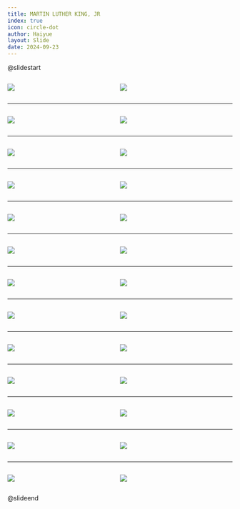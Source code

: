```yaml
---
title: MARTIN LUTHER KING, JR
index: true
icon: circle-dot
author: Haiyue
layout: Slide
date: 2024-09-23
---
```

 
@slidestart

<div style="display:flex">
<div style="flex:1">

![](/reading/english/Level-S/MARTIN%20LUTHER%20KING,%20JR/001.webp)
</div>
<div style="flex:1">

![](/reading/english/Level-S/MARTIN%20LUTHER%20KING,%20JR/002.webp)
</div>
</div>

---

<div style="display:flex">
<div style="flex:1">

![](/reading/english/Level-S/MARTIN%20LUTHER%20KING,%20JR/003.webp)
</div>
<div style="flex:1">

![](/reading/english/Level-S/MARTIN%20LUTHER%20KING,%20JR/004.webp)
</div>
</div>

---

<div style="display:flex">
<div style="flex:1">

![](/reading/english/Level-S/MARTIN%20LUTHER%20KING,%20JR/005.webp)
</div>
<div style="flex:1">

![](/reading/english/Level-S/MARTIN%20LUTHER%20KING,%20JR/006.webp)
</div>
</div>

---

<div style="display:flex">
<div style="flex:1">

![](/reading/english/Level-S/MARTIN%20LUTHER%20KING,%20JR/007.webp)
</div>
<div style="flex:1">

![](/reading/english/Level-S/MARTIN%20LUTHER%20KING,%20JR/008.webp)
</div>
</div>

---

<div style="display:flex">
<div style="flex:1">

![](/reading/english/Level-S/MARTIN%20LUTHER%20KING,%20JR/009.webp)
</div>
<div style="flex:1">

![](/reading/english/Level-S/MARTIN%20LUTHER%20KING,%20JR/010.webp)
</div>
</div>

---

<div style="display:flex">
<div style="flex:1">

![](/reading/english/Level-S/MARTIN%20LUTHER%20KING,%20JR/011.webp)
</div>
<div style="flex:1">

![](/reading/english/Level-S/MARTIN%20LUTHER%20KING,%20JR/012.webp)
</div>
</div>

---

<div style="display:flex">
<div style="flex:1">

![](/reading/english/Level-S/MARTIN%20LUTHER%20KING,%20JR/013.webp)
</div>
<div style="flex:1">

![](/reading/english/Level-S/MARTIN%20LUTHER%20KING,%20JR/014.webp)
</div>
</div>

---

<div style="display:flex">
<div style="flex:1">

![](/reading/english/Level-S/MARTIN%20LUTHER%20KING,%20JR/015.webp)
</div>
<div style="flex:1">

![](/reading/english/Level-S/MARTIN%20LUTHER%20KING,%20JR/016.webp)
</div>
</div>

---

<div style="display:flex">
<div style="flex:1">

![](/reading/english/Level-S/MARTIN%20LUTHER%20KING,%20JR/017.webp)
</div>
<div style="flex:1">

![](/reading/english/Level-S/MARTIN%20LUTHER%20KING,%20JR/018.webp)
</div>
</div>

---

<div style="display:flex">
<div style="flex:1">

![](/reading/english/Level-S/MARTIN%20LUTHER%20KING,%20JR/019.webp)
</div>
<div style="flex:1">

![](/reading/english/Level-S/MARTIN%20LUTHER%20KING,%20JR/020.webp)
</div>
</div>

---

<div style="display:flex">
<div style="flex:1">

![](/reading/english/Level-S/MARTIN%20LUTHER%20KING,%20JR/021.webp)
</div>
<div style="flex:1">

![](/reading/english/Level-S/MARTIN%20LUTHER%20KING,%20JR/022.webp)
</div>
</div>

---

<div style="display:flex">
<div style="flex:1">

![](/reading/english/Level-S/MARTIN%20LUTHER%20KING,%20JR/023.webp)
</div>
<div style="flex:1">

![](/reading/english/Level-S/MARTIN%20LUTHER%20KING,%20JR/024.webp)
</div>
</div>

---

<div style="display:flex">
<div style="flex:1">

![](/reading/english/Level-S/MARTIN%20LUTHER%20KING,%20JR/025.webp)
</div>
<div style="flex:1">

![](/reading/english/Level-S/MARTIN%20LUTHER%20KING,%20JR/026.webp)
</div>
</div>

@slideend